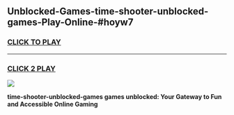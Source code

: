 
## Unblocked-Games-time-shooter-unblocked-games-Play-Online-#hoyw7
<h3>
<a href="https://premium.freeplayer.one?title=time-shooter-unblocked-games&ref=27F">CLICK TO PLAY</a></h3>
<hr>

<h3>
<a href="https://premium.freeplayer.one?title=time-shooter-unblocked-games&ref=27F">CLICK 2 PLAY</a>
  
</h3>

<a href="https://premium.freeplayer.one?title=time-shooter-unblocked-games&ref=27F"><img src="https://clearcache.store/games.png"></a>


**time-shooter-unblocked-games games unblocked: Your Gateway to Fun and Accessible Online Gaming**
